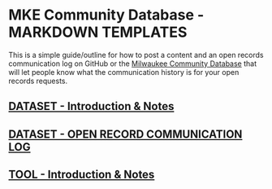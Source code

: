 MKE Community Database - MARKDOWN TEMPLATES
=============

This is a simple guide/outline for how to post a content and an open records communication log on GitHub or the [Milwaukee Community Database](http://mkecommunitydata.com) that will let people know what the communication history is for your open records requests.

[DATASET - Introduction & Notes](https://github.com/milwaukeedata/MKE_CD-markdown)
----------

[DATASET - OPEN RECORD COMMUNICATION LOG](https://github.com/milwaukeedata/MKE_CD-markdown)
----------

[TOOL - Introduction & Notes](https://github.com/milwaukeedata/MKE_CD-markdown)
----------
